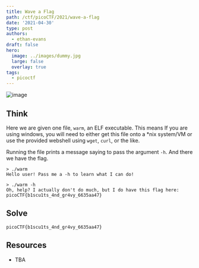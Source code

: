 ```yaml
---
title: Wave a Flag
path: /ctf/picoCTF/2021/wave-a-flag
date: '2021-04-30'
type: post
authors:
  - ethan-evans
draft: false
hero:
  image: ../images/dummy.jpg
  large: false
  overlay: true
tags:
  - picoctf
---
```


![image](https://user-images.githubusercontent.com/71365470/112552515-3174ca80-8d80-11eb-95e2-347426f611a8.png)

## Think

Here we are given one file, `warm`, an ELF executable. This means If you are using windows, you will need to either get this file onto a *nix system/VM or use the provided webshell using `wget`, `curl`, or the like.

Running the file prints a message saying to pass the argument `-h`. And there we have the flag.

```shell
> ./warm 
Hello user! Pass me a -h to learn what I can do!

> ./warm -h
Oh, help? I actually don't do much, but I do have this flag here: picoCTF{b1scu1ts_4nd_gr4vy_6635aa47}
```

## Solve
```picoCTF{b1scu1ts_4nd_gr4vy_6635aa47}```

## Resources
- TBA